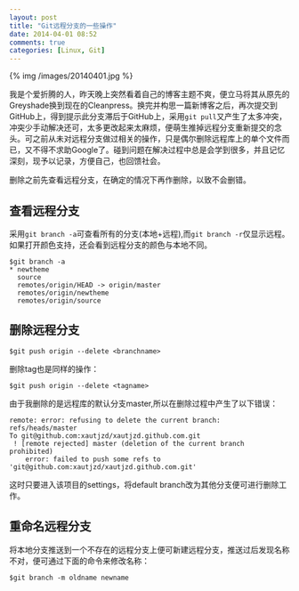 ```yaml
---
layout: post
title: "Git远程分支的一些操作"
date: 2014-04-01 08:52
comments: true
categories: [Linux, Git]
---
```


{% img /images/20140401.jpg %}

我是个爱折腾的人，昨天晚上突然看着自己的博客主题不爽，便立马将其从原先的Greyshade换到现在的Cleanpress。换完并构思一篇新博客之后，再次提交到GitHub上，得到提示此分支滞后于GitHub上，采用`git pull`又产生了太多冲突，冲突少手动解决还可，太多更改起来太麻烦，便萌生推掉远程分支重新提交的念头。可之前从未对远程分支做过相关的操作，只是偶尔删除远程库上的单个文件而已，又不得不求助Google了。碰到问题在解决过程中总是会学到很多，并且记忆深刻，现予以记录，方便自己，也回馈社会。

删除之前先查看远程分支，在确定的情况下再作删除，以致不会删错。

## 查看远程分支

采用`git branch -a`可查看所有的分支(本地+远程),而`git branch -r`仅显示远程。如果打开颜色支持，还会看到远程分支的颜色与本地不同。

<!-- more -->

```
$git branch -a
* newtheme
  source
  remotes/origin/HEAD -> origin/master
  remotes/origin/newtheme
  remotes/origin/source

```

## 删除远程分支

```
$git push origin --delete <branchname>
```
删除tag也是同样的操作：

```
$git push origin --delete <tagname> 
```

由于我删除的是远程库的默认分支master,所以在删除过程中产生了以下错误：

```
remote: error: refusing to delete the current branch: refs/heads/master
To git@github.com:xautjzd/xautjzd.github.com.git
 ! [remote rejected] master (deletion of the current branch prohibited)
	error: failed to push some refs to 'git@github.com:xautjzd/xautjzd.github.com.git'

```

这时只要进入该项目的settings，将default branch改为其他分支便可进行删除工作。

## 重命名远程分支

将本地分支推送到一个不存在的远程分支上便可新建远程分支，推送过后发现名称不对，便可通过下面的命令来修改名称：

```
$git branch -m oldname newname
```

